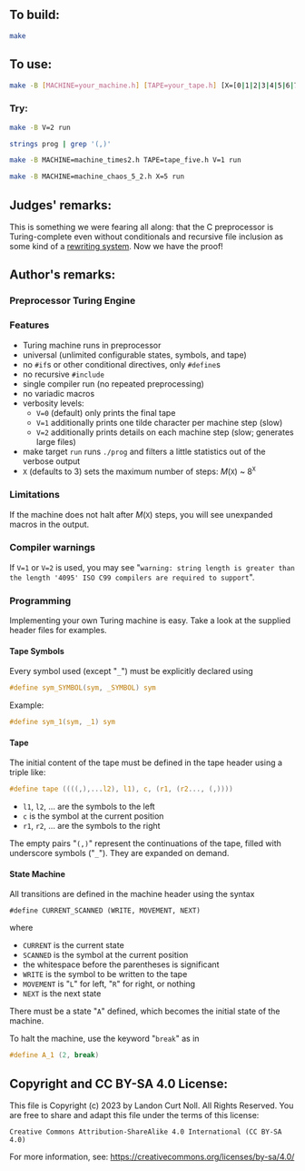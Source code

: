 ## To build:

```sh
make
```


## To use:

```sh
make -B [MACHINE=your_machine.h] [TAPE=your_tape.h] [X=[0|1|2|3|4|5|6|7|8|9]] [V=[0|1|2]] run
```


### Try:

```sh
make -B V=2 run

strings prog | grep '(,)'

make -B MACHINE=machine_times2.h TAPE=tape_five.h V=1 run

make -B MACHINE=machine_chaos_5_2.h X=5 run
```


## Judges' remarks:

This is something we were fearing all along: that the C preprocessor is Turing-complete
even without conditionals and recursive file inclusion as some kind of a
[rewriting system](https://en.wikipedia.org/wiki/Rewriting). Now we have the proof!


## Author's remarks:

### Preprocessor Turing Engine

### Features

- Turing machine runs in preprocessor
- universal (unlimited configurable states, symbols, and tape)
- no `#if`s or other conditional directives, only `#define`s
- no recursive `#include`
- single compiler run (no repeated preprocessing)
- no variadic macros
- verbosity levels:
  + `V=0` (default) only prints the final tape
  + `V=1` additionally prints one tilde character per machine step (slow)
  + `V=2` additionally prints details on each machine step (slow; generates large files)
- make target `run` runs `./prog` and filters a little statistics out of the verbose output
- `X` (defaults to 3) sets the maximum number of steps: *M*(`X`) ~ 8<sup>`X`</sup>

### Limitations

If the machine does not halt after *M*(`X`) steps, you will see unexpanded macros in the output.

### Compiler warnings

If `V=1` or `V=2` is used, you may see "`warning: string length is greater than the length '4095' ISO C99 compilers are required to support`".

### Programming

Implementing your own Turing machine is easy. Take a look at the supplied header files for examples.

#### Tape Symbols

Every symbol used (except "`_`") must be explicitly declared using

```c
#define sym_SYMBOL(sym, _SYMBOL) sym
```

Example:

```c
#define sym_1(sym, _1) sym
```

#### Tape

The initial content of the tape must be defined in the tape header using a triple like:

```c
#define tape ((((,),...l2), l1), c, (r1, (r2..., (,))))
```

- `l1`, `l2`, ... are the symbols to the left
- `c` is the symbol at the current position
- `r1`, `r2`, ... are the symbols to the right

The empty pairs "`(,)`" represent the continuations of the tape, filled with underscore symbols ("`_`"). They are expanded on demand.

#### State Machine

All transitions are defined in the machine header using the syntax

	#define CURRENT_SCANNED (WRITE, MOVEMENT, NEXT)

where

- `CURRENT` is the current state
- `SCANNED` is the symbol at the current position
- the whitespace before the parentheses is significant
- `WRITE` is the symbol to be written to the tape
- `MOVEMENT` is "`L`" for left, "`R`" for right, or nothing
- `NEXT` is the next state

There must be a state "`A`" defined, which becomes the initial state of the machine.

To halt the machine, use the keyword "`break`" as in

```c
#define A_1 (2, break)
```


## Copyright and CC BY-SA 4.0 License:

This file is Copyright (c) 2023 by Landon Curt Noll.  All Rights Reserved.
You are free to share and adapt this file under the terms of this license:

    Creative Commons Attribution-ShareAlike 4.0 International (CC BY-SA 4.0)

For more information, see: https://creativecommons.org/licenses/by-sa/4.0/

